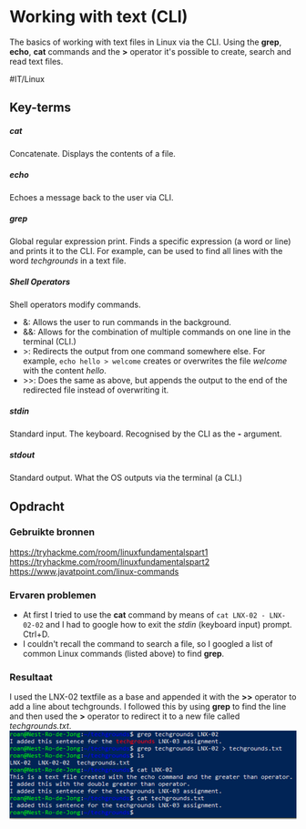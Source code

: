 # Working with text (CLI)
The basics of working with text files in Linux via the CLI. Using the **grep**, **echo**, **cat** commands and the **\>** operator it's possible to create, search and read text files. 

#IT/Linux 

## Key-terms
##### cat
Concatenate. Displays the contents of a file.

##### echo
Echoes a message back to the user via CLI.

##### grep
Global regular expression print. Finds a specific expression (a word or line) and prints it to the CLI. For example, can be used to find all lines with the word *techgrounds* in a text file.

##### Shell Operators
Shell operators modify commands. 
* &: Allows the user to run commands in the background.
* &&: Allows for the combination of multiple commands on one line in the terminal (CLI.)
* \>: Redirects the output from one command somewhere else. For example, `echo hello > welcome` creates or overwrites the file *welcome* with the content *hello*.
* \>\>: Does the same as above, but appends the output to the end of the redirected file instead of overwriting it.

##### stdin
Standard input. The keyboard. Recognised by the CLI as the **-** argument.

##### stdout
Standard output. What the OS outputs via the terminal (a CLI.)

## Opdracht
### Gebruikte bronnen
https://tryhackme.com/room/linuxfundamentalspart1  
https://tryhackme.com/room/linuxfundamentalspart2  
https://www.javatpoint.com/linux-commands  

### Ervaren problemen
* At first I tried to use the **cat** command by means of `cat LNX-02 - LNX-02-02` and I had to google how to exit the *stdin* (keyboard input) prompt. Ctrl+D.
* I couldn't recall the command to search a file, so I googled a list of common Linux commands (listed above) to find **grep**.

### Resultaat
I used the LNX-02 textfile as a base and appended it with the **\>\>** operator to add a line about techgrounds. I followed this by using **grep** to find the line and then used the **\>** operator to redirect it to a new file called *techgrounds.txt*.
![Screenshot of the above](../../00_includes/LNX-03_screenshot1.png)